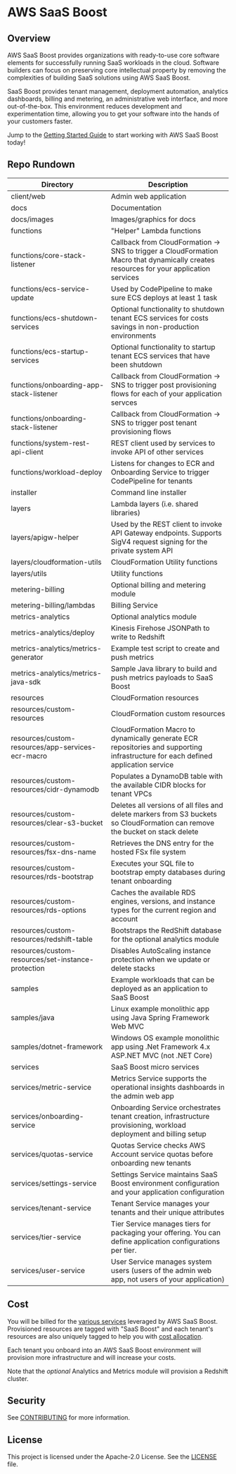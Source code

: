 # AWS SaaS Boost

## Overview
AWS SaaS Boost provides organizations with ready-to-use core software elements for successfully running SaaS workloads in the cloud.  Software builders can focus on preserving core intellectual property by removing the complexities of building SaaS solutions using AWS SaaS Boost.

SaaS Boost provides tenant management, deployment automation, analytics dashboards, billing and metering, an administrative web interface, and more out-of-the-box. This environment reduces development and experimentation time, allowing you to get your software into the hands of your customers faster.

Jump to the [Getting Started Guide](./docs/getting-started.md) to start working with AWS SaaS Boost today!

## Repo Rundown

| Directory | Description |
| --- | --- |
| client/web | Admin web application |
| docs | Documentation |
| docs/images | Images/graphics for docs |
| functions | "Helper" Lambda functions |
| functions/core-stack-listener | Callback from CloudFormation -> SNS to trigger a CloudFormation Macro that dynamically creates resources for your application services  |
| functions/ecs-service-update | Used by CodePipeline to make sure ECS deploys at least 1 task |
| functions/ecs-shutdown-services | Optional functionality to shutdown tenant ECS services for costs savings in non-production environments |
| functions/ecs-startup-services | Optional functionality to startup tenant ECS services that have been shutdown |
| functions/onboarding-app-stack-listener | Callback from CloudFormation -> SNS to trigger post provisioning flows for each of your application servces |
| functions/onboarding-stack-listener | Callback from CloudFormation -> SNS to trigger post tenant provisioning flows |
| functions/system-rest-api-client | REST client used by services to invoke API of other services |
| functions/workload-deploy | Listens for changes to ECR and Onboarding Service to trigger CodePipeline for tenants |
| installer | Command line installer |
| layers | Lambda layers (i.e. shared libraries) |
| layers/apigw-helper | Used by the REST client to invoke API Gateway endpoints. Supports SigV4 request signing for the private system API |
| layers/cloudformation-utils | CloudFormation Utility functions |
| layers/utils | Utility functions |
| metering-billing | Optional billing and metering module |
| metering-billing/lambdas | Billing Service |
| metrics-analytics | Optional analytics module |
| metrics-analytics/deploy | Kinesis Firehose JSONPath to write to Redshift |
| metrics-analytics/metrics-generator | Example test script to create and push metrics |
| metrics-analytics/metrics-java-sdk | Sample Java library to build and push metrics payloads to SaaS Boost |
| resources | CloudFormation resources |
| resources/custom-resources | CloudFormation custom resources |
| resources/custom-resources/app-services-ecr-macro | CloudFormation Macro to dynamically generate ECR repositories and supporting infrastructure for each defined application service |
| resources/custom-resources/cidr-dynamodb | Populates a DynamoDB table with the available CIDR blocks for tenant VPCs |
| resources/custom-resources/clear-s3-bucket | Deletes all versions of all files and delete markers from S3 buckets so CloudFormation can remove the bucket on stack delete |
| resources/custom-resources/fsx-dns-name | Retrieves the DNS entry for the hosted FSx file system |
| resources/custom-resources/rds-bootstrap | Executes your SQL file to bootstrap empty databases during tenant onboarding |
| resources/custom-resources/rds-options | Caches the available RDS engines, versions, and instance types for the current region and account |
| resources/custom-resources/redshift-table | Bootstraps the RedShift database for the optional analytics module |
| resources/custom-resources/set-instance-protection | Disables AutoScaling instance protection when we update or delete stacks |
| samples | Example workloads that can be deployed as an application to SaaS Boost |
| samples/java | Linux example monolithic app using Java Spring Framework Web MVC |
| samples/dotnet-framework | Windows OS example monolithic app using .Net Framework 4.x ASP.NET MVC (not .NET Core) 
| services | SaaS Boost micro services |
| services/metric-service | Metrics Service supports the operational insights dashboards in the admin web app |
| services/onboarding-service | Onboarding Service orchestrates tenant creation, infrastructure provisioning, workload deployment and billing setup |
| services/quotas-service | Quotas Service checks AWS Account service quotas before onboarding new tenants |
| services/settings-service | Settings Service maintains SaaS Boost environment configuration and your application configuration |
| services/tenant-service | Tenant Service manages your tenants and their unique attributes |
| services/tier-service | Tier Service manages tiers for packaging your offering. You can define application configurations per tier. |
| services/user-service | User Service manages system users (users of the admin web app, not users of your application) |

## Cost
You will be billed for the [various services](docs/services.md) leveraged by AWS SaaS Boost. Provisioned resources are tagged with "SaaS Boost" and each tenant's resources are also uniquely tagged to help you with [cost allocation](https://docs.aws.amazon.com/awsaccountbilling/latest/aboutv2/cost-alloc-tags.html).

Each tenant you onboard into an AWS SaaS Boost environment will provision more infrastructure and will increase your costs.

Note that the _optional_ Analytics and Metrics module will provision a Redshift cluster.

## Security

See [CONTRIBUTING](CONTRIBUTING.md#security-issue-notifications) for more information.

## License

This project is licensed under the Apache-2.0 License. See the [LICENSE](LICENSE) file.